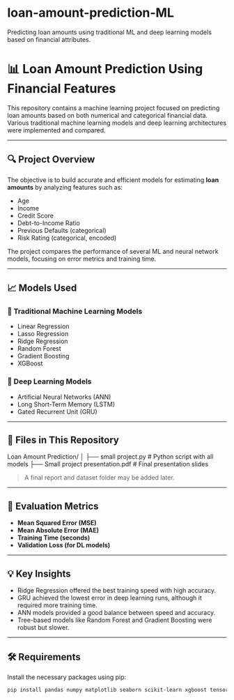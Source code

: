 # loan-amount-prediction-ML
Predicting loan amounts using traditional ML and deep learning models based on financial attributes.


# 📊 Loan Amount Prediction Using Financial Features

This repository contains a machine learning project focused on predicting loan amounts based on both numerical and categorical financial data. Various traditional machine learning models and deep learning architectures were implemented and compared.

---

## 🔍 Project Overview

The objective is to build accurate and efficient models for estimating **loan amounts** by analyzing features such as:

- Age
- Income
- Credit Score
- Debt-to-Income Ratio
- Previous Defaults (categorical)
- Risk Rating (categorical, encoded)

The project compares the performance of several ML and neural network models, focusing on error metrics and training time.

---

## 📈 Models Used

### 🔹 Traditional Machine Learning Models
- Linear Regression
- Lasso Regression
- Ridge Regression
- Random Forest
- Gradient Boosting
- XGBoost

### 🔹 Deep Learning Models
- Artificial Neural Networks (ANN)
- Long Short-Term Memory (LSTM)
- Gated Recurrent Unit (GRU)

---

## 📁 Files in This Repository

Loan Amount Prediction/ │ ├── small project.py # Python script with all models ├── Small project presentation.pdf # Final presentation slides


> A final report and dataset folder may be added later.

---

## 🧪 Evaluation Metrics

- **Mean Squared Error (MSE)**
- **Mean Absolute Error (MAE)**
- **Training Time (seconds)**
- **Validation Loss (for DL models)**

---

## 💡 Key Insights

- Ridge Regression offered the best training speed with high accuracy.
- GRU achieved the lowest error in deep learning runs, although it required more training time.
- ANN models provided a good balance between speed and accuracy.
- Tree-based models like Random Forest and Gradient Boosting were robust but slower.

---

## 🛠️ Requirements

Install the necessary packages using pip:

```bash
pip install pandas numpy matplotlib seaborn scikit-learn xgboost tensorflow keras
